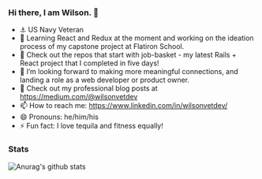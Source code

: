 ### Hi there, I am Wilson. 👋

<!--
- 👯 I’m looking to collaborate on ...
- 🤔 I’m looking for help with ...
- 🔭 I’m currently finished with my Module 3 project(a-little-bid) at Flatiron utilizing vanilla JS and a rails API that I built.
**wilsonvetdev/wilsonvetdev** is a ✨ _special_ ✨ repository because its `README.md` (this file) appears on your GitHub profile.

Here are some ideas to get you started:
-->

- ⚓️ US Navy Veteran
- 🌱 Learning React and Redux at the moment and working on the ideation process of my capstone project at Flatiron School. 
- 🐥 Check out the repos that start with job-basket - my latest Rails + React project that I completed in five days!
- 🤔 I’m looking forward to making more meaningful connections, and landing a role as a web developer or product owner.
- 💬 Check out my professional blog posts at https://medium.com/@wilsonvetdev 
- 📫 How to reach me: https://www.linkedin.com/in/wilsonvetdev/
- 😄 Pronouns: he/him/his
- ⚡ Fun fact: I love tequila and fitness equally!

### Stats
![Anurag's github stats](https://github-readme-stats.vercel.app/api?username=wilsonvetdev&show_icons=true&theme=nord)

